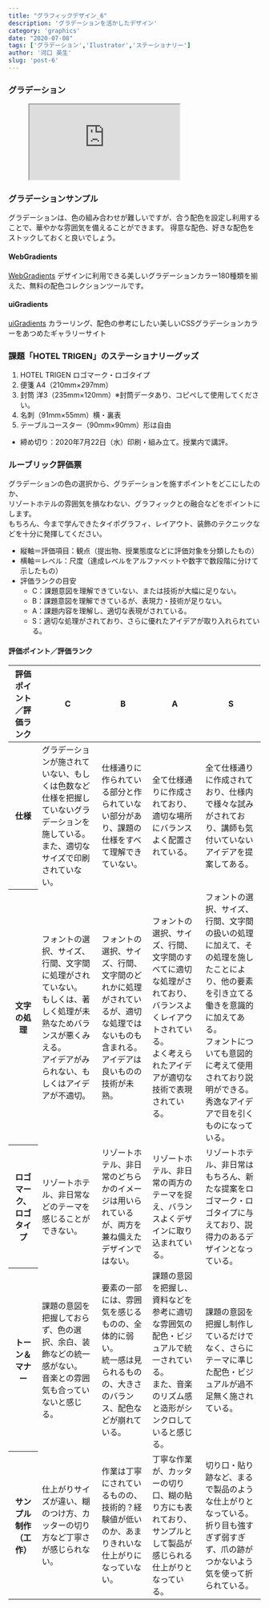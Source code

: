 ```yaml
---
title: "グラフィックデザイン_6"
description: 'グラデーションを活かしたデザイン'
category: 'graphics'
date: "2020-07-08"
tags: ['グラデーション','Ilustrator','ステーショナリー']
author: '河口 英生'
slug: 'post-6'
---
```

<div class="post-section">
<h3 class="title is-5" >グラデーション</h3>
<figure class="is-fullwidth slide">
  <iframe src="https://drive.google.com/file/d/1rImX6t6IvB94zJW-_-aP0gPzrUzDimcU/preview"></iframe>
</figure>

<h3 class="title is-5" >グラデーションサンプル</h3>

グラデーションは、色の組み合わせが難しいですが、合う配色を設定し利用することで、華やかな雰囲気を備えることができます。
得意な配色、好きな配色をストックしておくと良いでしょう。

<h4 class="title is-6">WebGradients</h4>

[WebGradients](https://webgradients.com/)
デザインに利用できる美しいグラデーションカラー180種類を揃えた、無料の配色コレクションツールです。

<h4 class="title is-6">uiGradients</h4>

[uiGradients](https://uigradients.com/)
カラーリング、配色の参考にしたい美しいCSSグラデーションカラーをあつめたギャラリーサイト

</div>

<div class="post-section">
<h3 class="title is-5" >課題「HOTEL TRIGEN」のステーショナリーグッズ</h3>

1. HOTEL TRIGEN ロゴマーク・ロゴタイプ
1. 便箋 A4（210mm×297mm）
1. 封筒 洋3（235mm×120mm）※封筒データあり、コピペして使用してください。
1. 名刺（91mm×55mm）横・裏表
1. テーブルコースター（90mm×90mm）形は自由  

<ul><li>締め切り：2020年7月22日（水）印刷・組み立て。授業内で講評。</li></ul>
</div>

<div class="post-section">
<h3 class="title is-5">ルーブリック評価票</h3>

グラデーションの色の選択から、グラデーションを施すポイントをどこにしたのか、  
リゾートホテルの雰囲気を損なわない、グラフィックとの融合などをポイントにします。  
もちろん、今まで学んできたタイポグラフィ、レイアウト、装飾のテクニックなどを十分に発揮してください。

+ 縦軸＝評価項目：観点（提出物、授業態度などに評価対象を分類したもの）
+ 横軸＝レベル：尺度（達成レベルをアルファベットや数字で数段階に分けて示したもの）
+ 評価ランクの目安
  + C：課題意図を理解できていない、または技術が大幅に足りない。
  + B：課題意図を理解できているが、表現力・技術が足りない。
  + A：課題内容を理解し、適切な表現がされている。
  + S：適切な処理がされており、さらに優れたアイデアが取り入れられている。

<h4 class="title is-6">評価ポイント／評価ランク</h4>
<table class="table is-bordered is-striped is-narrow is-fullwidth">
<thead class="table-top">
    <tr>
        <th>評価ポイント／評価ランク</th>
        <th>C</th>
        <th>B</th>
        <th>A</th>
        <th>S</th>
    </tr>
</thead>
<tbody>
    <tr>
        <th>仕様</th>
        <td>グラデーションが施されていない、もしくは色数など仕様を把握していないグラデーションを施している。また、適切なサイズで印刷されていない。</td>
        <td>仕様通りに作られている部分と作られていない部分があり、課題の仕様をすべて理解できていない。</td>
        <td>全て仕様通りに作成されており、適切な場所にバランスよく配置されている。</td>
        <td>全て仕様通りに作成されており、仕様内で様々な試みがされており、講師も気付いていないアイデアを提案してある。</td>
    </tr>
    <tr>
        <th>文字の処理</th>
        <td>フォントの選択、サイズ、行間、文字間に処理がされていない。<br>
        もしくは、著しく処理が未熟なためバランスが悪くみえる。<br>
        アイデアがみられない、もしくはアイデアが不適切。</td>
        <td>フォントの選択、サイズ、行間、文字間のどれかに処理がされているが、適切な処理ではないものも含まれる。<br>
        アイデアは良いものの技術が未熟。</td>
        <td>フォントの選択、サイズ、行間、文字間のすべてに適切な処理がされており、バランスよくレイアウトされている。<br>
        よく考えられたアイデアが適切な技術で表現されている。</td>
        <td>フォントの選択、サイズ、行間、文字間の扱いの処理に加えて、その処理を施したことにより、他の要素を引き立てる働きを意識的に加えてある。<br>
        フォントについても意図的に考えて使用されており説明ができる。<br>
        秀逸なアイデアで目を引くものになっている。</td>
    </tr>
    <tr>
        <th>ロゴマーク、ロゴタイプ</th>
        <td>リゾートホテル、非日常などのテーマを感じることができない。</td>
        <td>リゾートホテル、非日常のどちらかのイメージは用いられているが、両方を兼ね備えたデザインではない。</td>
        <td>リゾートホテル、非日常の両方のテーマを捉え、バランスよくデザインに取り込まれている。</td>
        <td>リゾートホテル、非日常はもちろん、新たな提案をロゴマーク・ロゴタイプに与えており、説得力のあるデザインとなっている。</td>
    </tr>
    <tr>
        <th>トーン＆マナー</th>
        <td>課題の意図を把握しておらず、色の選択、余白、装飾などの統一感がない。<br>
        音楽との雰囲気も合っていないと感じる。</td>
        <td>要素の一部には、雰囲気を感じるものの、全体的に弱い。<br>
        統一感は見られるものの、大きさのバランス、配色などが崩れている。</td>
        <td>課題の意図を把握し、資料などを参考に適切な雰囲気の配色・ビジュアルで統一されている。<br>
        また、音楽のリズム感と造形がシンクロしていると感じる。</td>
        <td>課題の意図を把握し制作しているだけでなく、さらにテーマに準じた配色・ビジュアルが過不足無く施されている。</td>
    </tr>
     <tr>
        <th>サンプル制作（工作）</th>
        <td>仕上がりサイズが違い、糊のつけ方、カッターの切り方など丁寧さが感じられない。</td>
        <td>作業は丁寧にされているものの、技術的？経験値が低いのか、あまりきれいな仕上がりになっていない。</td>
        <td>丁寧な作業が、カッターの切り口、糊の貼り方にも表れており、サンプルとして製品が感じられる仕上がりとなっている。</td>
        <td>切り口・貼り跡など、まるで製品のような仕上がりとなっている。折り目も強すぎず弱すぎず、爪の跡がつかないよう気を使って折られている。</td>
    </tr>
</tbody>
</table>
</div>